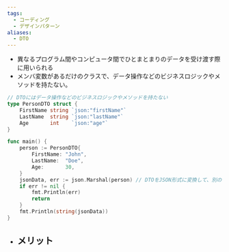 ```yaml
---
tags:
  - コーディング
  - デザインパターン
aliases:
  - DTO
---
```

- 異なるプログラム間やコンピュータ間でひとまとまりのデータを受け渡す際に用いられる
- メンバ変数があるだけのクラスで、データ操作などのビジネスロジックやメソッドを持たない。
```go
// DTOにはデータ操作などのビジネスロジックやメソッドを持たない
type PersonDTO struct {
    FirstName string `json:"firstName"`
    LastName  string `json:"lastName"`
    Age       int    `json:"age"`
}

func main() {
    person := PersonDTO{
        FirstName: "John",
        LastName:  "Doe",
        Age:       30,
    }
    jsonData, err := json.Marshal(person) // DTOをJSON形式に変換して、別のレイヤーやシステムに転送できる
    if err != nil {
        fmt.Println(err)
        return
    }
    fmt.Println(string(jsonData))
}

```
- メリット
	- 